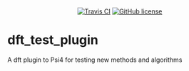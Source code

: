 <p align="center">
<br>
<a href=https://travis-ci.com/SinaMostafanejad/dft_test_plugin"><img alt="Travis CI" src=https://travis-ci.com/SinaMostafanejad/dft_test_plugin.svg?token=aVpZaqKz4Vv5czxgJ8WE&branch=master"></a>
<a href="https://github.com/SinaMostafanejad/dft_test_plugin"><img alt="GitHub license" src="https://img.shields.io/github/license/SinaMostafanejad/dft_test_plugin?label=license&logo=BSD-3&logoColor=blueviolet"></a>
<br>
</p>

# dft_test_plugin
A dft plugin to Psi4 for testing new methods and algorithms
